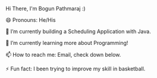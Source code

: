  Hi There, I'm Bogun Pathmaraj :)


😄 Pronouns: He/His

🔭 I’m currently building a Scheduling Application with Java.

🌱 I’m currently learning more about Programming!

📫 How to reach me: Email, check down below.

⚡ Fun fact: I been trying to improve my skill in basketball.
